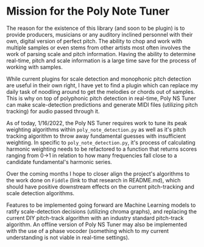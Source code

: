 # Mission for the Poly Note Tuner
The reason for the existence of this library (and soon to be plugin) is to provide producers, musicians or any auditory 
inclined personnel with their own, digital version of perfect pitch. The ability to chop and work with multiple samples
or even stems from other artists most often involves the work of parsing scale and pitch information. Having the ability
to determine real-time, pitch and scale information is a large time save for the process of working with samples. 

While current plugins for scale detection and monophonic pitch detection are useful in their own right, I have yet to 
find a plugin which can replace my daily task of noodling around to get the melodies or chords out of samples. This is
why on top of polyphonic pitch detection in real-time, Poly NS Tuner can make scale-detection predictions and generate
MIDI files (utilizing pitch tracking) for audio passed through it.

As of today, 1/16/2022, the Poly NS Tuner requires work to tune its peak weighting algorithms within 
`poly_note_detection.py` as well as it's pitch tracking algorithm to throw away fundamental guesses with insufficient 
weighting. In specific to `poly_note_detection.py`, it's process of calculating harmonic weighting needs to be 
refactored to a function that returns scores ranging from 0->1 in relation to how many frequencies fall close to a 
candidate fundamental's harmonic series.

Over the coming months I hope to closer align the project's algorithms to the work done on `Fiddle` (link to 
that research in README.md), which should have positive downstream effects on the current pitch-tracking and scale 
detection algorithms.

Features to be implemented going forward are Machine Learning models to ratify scale-detection decisions (utilizing 
chroma graphs), and replacing the current DIY pitch-track algorithm with an industry standard pitch-track algorithm.
An offline version of Poly NS Tuner may also be implemented with the use of a phase vocoder (something which to my 
current understanding is not viable in real-time settings).
